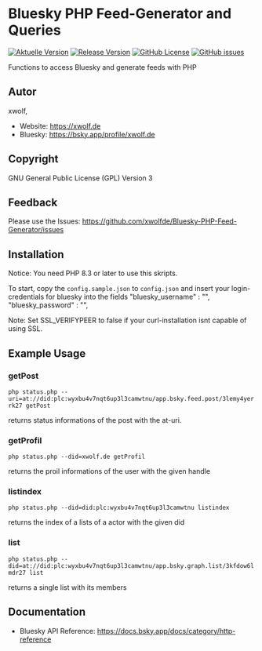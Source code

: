 # Bluesky PHP Feed-Generator and Queries

[![Aktuelle Version](https://img.shields.io/github/package-json/v/xwolfde/Bluesky-PHP-Feed-Generator/main?label=Version)](https://github.com/xwolfde/Bluesky-PHP-Feed-Generator) [![Release Version](https://img.shields.io/github/v/release/xwolfde/Bluesky-PHP-Feed-Generator?label=Release+Version)](https://github.com/xwolfde/Bluesky-PHP-Feed-Generator/releases/) [![GitHub License](https://img.shields.io/github/license/xwolfde/Bluesky-PHP-Feed-Generator?label=Lizenz)](https://github.com/xwolfde/Bluesky-PHP-Feed-Generator/blob/main/LICENSE) [![GitHub issues](https://img.shields.io/github/issues/xwolfde/Bluesky-PHP-Feed-Generator)](https://github.com/xwolfde/Bluesky-PHP-Feed-Generator/issues)

Functions to access Bluesky and generate feeds with PHP

## Autor 

xwolf, 
- Website: https://xwolf.de
- Bluesky: https://bsky.app/profile/xwolf.de

## Copyright

GNU General Public License (GPL) Version 3


## Feedback

Please use the Issues:
 https://github.com/xwolfde/Bluesky-PHP-Feed-Generator/issues


## Installation

Notice: You need PHP 8.3 or later to use this skripts.

To start, copy the `config.sample.json` to `config.json` and insert your login-credentials for bluesky into the fields
    "bluesky_username" : "",
    "bluesky_password" : "",

Note: Set SSL_VERIFYPEER to false if your curl-installation isnt capable of using SSL.


## Example Usage

### getPost

`php status.php --uri=at://did:plc:wyxbu4v7nqt6up3l3camwtnu/app.bsky.feed.post/3lemy4yerrk27 getPost`

returns status informations of the post with the at-uri.

### getProfil

`php status.php --did=xwolf.de getProfil`

returns the proil informations of the user with the given handle

### listindex

`php status.php --did=did:plc:wyxbu4v7nqt6up3l3camwtnu listindex` 

returns the index of a lists of a actor with the given did

### list

`php status.php --did=at://did:plc:wyxbu4v7nqt6up3l3camwtnu/app.bsky.graph.list/3kfdow6lmdr27 list`

returns a single list with its members

## Documentation

* Bluesky API Reference: https://docs.bsky.app/docs/category/http-reference

